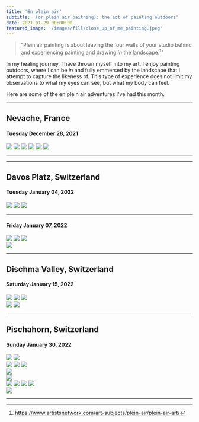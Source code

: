 ```yaml
---
title: 'En plein air'
subtitle: '(or plein air paitning): the act of painting outdoors'
date: 2021-01-29 00:00:00
featured_image: '/images/fill/close_up_of_me_painting.jpeg'
---
```


> “Plein air painting is about leaving the four walls of your studio behind and experiencing painting and drawing *in* the landscape.[^1]"

[^1]: https://www.artistsnetwork.com/art-subjects/plein-air/plein-air-art/

In my healing journey, I have thrown myself into my art. I enjoy painting outdoors, where I can be *in* and fully emmersed by the landscape that I attempt to capture the likeness of. This type of experience does not limit my observations to what my eyes can see, but what my body can feel. 

Here are some of the en plein air adventures I've had this month. 

---

## Nevache, France
#### Tuesday December 28, 2021 

<div class="gallery" data-columns="3">
	<img src="/images/art/nevache/holding_painting.jpg">
	<img src="/images/art/nevache/me_painting.jpeg">
	<img src="/images/art/nevache/village_1.jpg">
	<img src="/images/art/nevache/touring_painting.jpg">
	<img src="/images/art/nevache/me_painting_sitting.jpeg">
	<img src="/images/art/nevache/backpack_2.jpg">
</div>



---


<!-- ## Cervieres, France
#### Friday December 31, 2021

<img src="/images/fill/close_up_of_me_painting.jpeg">

<div class="gallery" data-columns="3">
	<img src="/images/art/new_years/ski_smile.jpg">
	<img src="/images/art/new_years/snowboard.jpg">

</div> -->

---


## Davos Platz, Switzerland
#### Tuesday January 04, 2022

<div class="gallery" data-columns="3">
	<img src="/images/art/davos/stage1_vert.jpg">
	<img src="/images/art/davos/complete_vert2.jpg">
	<img src="/images/art/davos/complete_vert_ground.jpg">
</div>


---

#### Friday January 07, 2022

<div class="gallery" data-columns="3">
	<img src="/images/art/davos/frozen_paint_trees.jpg">
	<img src="/images/art/davos/frozen_paint_shoes.jpg">
	<img src="/images/art/davos/frozen_paint_pallet.jpg">
</div>

<div class="gallery" data-columns="2">
	<img src="/images/art/davos/frozen_paint_sunset.jpg">	
	<testing to see if the text will come here>
</div>



---


## Dischma Valley, Switzerland
#### Saturday January 15, 2022

<div class="gallery" data-columns="3">
	<img src="/images/art/dischma/stage1_vert.jpg">
	<img src="/images/art/dischma/stage2_vert.jpg">
	<img src="/images/art/dischma/complete_holding_vert.jpg">
	
</div>

<div class="gallery" data-columns="1">
	<img src="/images/art/dischma/holding_fisheye.jpg">
	<img src="/images/art/dischma/on_ground_with_skis.jpg">
	
</div>


---


## Pischahorn, Switzerland
#### Sunday January 30, 2022

<div class="gallery" data-columns="1">
	<img src="/images/art/pischa/touring.jpg">
	<img src="/images/art/pischa/touring_shadow.jpg">
	
</div>

<div class="gallery" data-columns="3">
	<img src="/images/art/pischa/stage1_vert.jpg">
	<img src="/images/art/pischa/stage2_vert.jpg">
	<img src="/images/art/pischa/stage3_vert.jpg">
	
</div>

<div class="gallery" data-columns="1">
	<img src="/images/art/pischa/complete_horz_zoomin.jpg">
</div>

<div class="gallery" data-columns="1">
	<img src="/images/art/pischa/complete_horz_night.jpg">
</div>

<div class="gallery" data-columns="1">
	<img src="/images/art/pischa/complete_onski.jpg">
	<img src="/images/art/pischa/stage1_vert_skis_mountain.jpg">
	<img src="/images/art/pischa/complete_onski_zoomout.jpg">
	<img src="/images/art/pischa/complete_vert_lookingdown.jpg">
</div>

<div class="gallery" data-columns="1">
	<img src="/images/art/pischa/sunset.jpg">
</div>



---

<!-- <a href="https://jekyllthemes.io/theme/index-portfolio-jekyll-theme" class="button button--large">Get This Theme</a> -->
<!-- https://github.com/adam-p/markdown-here/wiki/Markdown-Cheatsheet -->
